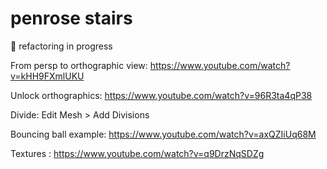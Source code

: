 # penrose stairs

🚧 refactoring in progress

From persp to orthographic view: 
https://www.youtube.com/watch?v=kHH9FXmlUKU

Unlock orthographics:
https://www.youtube.com/watch?v=96R3ta4qP38

Divide:
Edit Mesh > Add Divisions

Bouncing ball example: https://www.youtube.com/watch?v=axQZIiUq68M

Textures : https://www.youtube.com/watch?v=q9DrzNqSDZg
